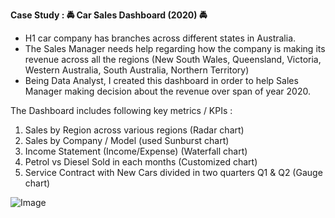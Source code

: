 **Case Study : 🚔 Car Sales Dashboard (2020) 🚔**

- H1 car company has branches across different states in Australia.
- The Sales Manager needs help regarding how the company is making its revenue across all the regions  (New South Wales, Queensland, Victoria, Western Australia, South Australia, Northern Territory)
- Being Data Analyst, I created this dashboard in order to help Sales Manager making decision about the revenue over span of year 2020.

The Dashboard includes following key metrics / KPIs :
1. Sales by Region across various regions (Radar chart)
2. Sales by Company / Model (used Sunburst chart)
3. Income Statement (Income/Expense) (Waterfall chart)
4. Petrol vs Diesel Sold in each months (Customized chart)
5. Service Contract with New Cars divided in two quarters Q1 & Q2 (Gauge chart)

![Image](https://media-exp1.licdn.com/dms/image/C4E22AQHXDCUJRJcMWg/feedshare-shrink_2048_1536/0/1639346724852?e=1642032000&v=beta&t=MZndIG4LGRLTIGa07VsbVd0WwhvwAuh8BjxMiaZEDOI)
